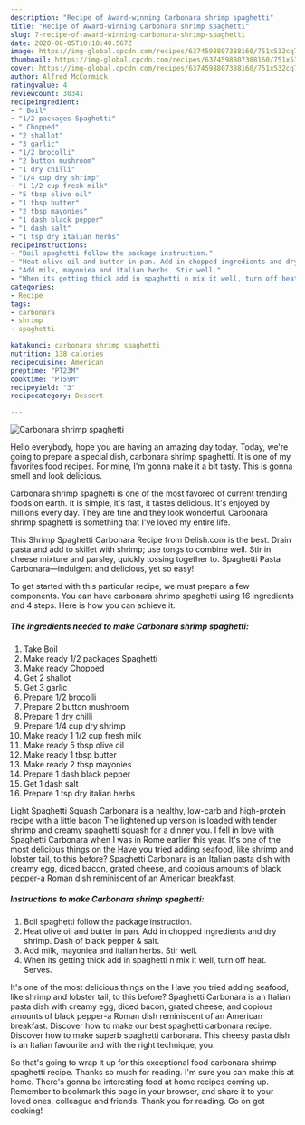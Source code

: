 ```yaml
---
description: "Recipe of Award-winning Carbonara shrimp spaghetti"
title: "Recipe of Award-winning Carbonara shrimp spaghetti"
slug: 7-recipe-of-award-winning-carbonara-shrimp-spaghetti
date: 2020-08-05T10:18:40.567Z
image: https://img-global.cpcdn.com/recipes/6374598807388160/751x532cq70/carbonara-shrimp-spaghetti-recipe-main-photo.jpg
thumbnail: https://img-global.cpcdn.com/recipes/6374598807388160/751x532cq70/carbonara-shrimp-spaghetti-recipe-main-photo.jpg
cover: https://img-global.cpcdn.com/recipes/6374598807388160/751x532cq70/carbonara-shrimp-spaghetti-recipe-main-photo.jpg
author: Alfred McCormick
ratingvalue: 4
reviewcount: 30341
recipeingredient:
- " Boil"
- "1/2 packages Spaghetti"
- " Chopped"
- "2 shallot"
- "3 garlic"
- "1/2 brocolli"
- "2 button mushroom"
- "1 dry chilli"
- "1/4 cup dry shrimp"
- "1 1/2 cup fresh milk"
- "5 tbsp olive oil"
- "1 tbsp butter"
- "2 tbsp mayonies"
- "1 dash black pepper"
- "1 dash salt"
- "1 tsp dry italian herbs"
recipeinstructions:
- "Boil spaghetti follow the package instruction."
- "Heat olive oil and butter in pan. Add in chopped ingredients and dry shrimp. Dash of black pepper &amp; salt."
- "Add milk, mayoniea and italian herbs. Stir well."
- "When its getting thick add in spaghetti n mix it well, turn off heat. Serves."
categories:
- Recipe
tags:
- carbonara
- shrimp
- spaghetti

katakunci: carbonara shrimp spaghetti 
nutrition: 138 calories
recipecuisine: American
preptime: "PT23M"
cooktime: "PT59M"
recipeyield: "3"
recipecategory: Dessert

---
```



![Carbonara shrimp spaghetti](https://img-global.cpcdn.com/recipes/6374598807388160/751x532cq70/carbonara-shrimp-spaghetti-recipe-main-photo.jpg)

Hello everybody, hope you are having an amazing day today. Today, we're going to prepare a special dish, carbonara shrimp spaghetti. It is one of my favorites food recipes. For mine, I'm gonna make it a bit tasty. This is gonna smell and look delicious.

Carbonara shrimp spaghetti is one of the most favored of current trending foods on earth. It is simple, it's fast, it tastes delicious. It's enjoyed by millions every day. They are fine and they look wonderful. Carbonara shrimp spaghetti is something that I've loved my entire life.

This Shrimp Spaghetti Carbonara Recipe from Delish.com is the best. Drain pasta and add to skillet with shrimp; use tongs to combine well. Stir in cheese mixture and parsley, quickly tossing together to. Spaghetti Pasta Carbonara—indulgent and delicious, yet so easy!


To get started with this particular recipe, we must prepare a few components. You can have carbonara shrimp spaghetti using 16 ingredients and 4 steps. Here is how you can achieve it.

<!--inarticleads1-->

##### The ingredients needed to make Carbonara shrimp spaghetti:

1. Take  Boil
1. Make ready 1/2 packages Spaghetti
1. Make ready  Chopped
1. Get 2 shallot
1. Get 3 garlic
1. Prepare 1/2 brocolli
1. Prepare 2 button mushroom
1. Prepare 1 dry chilli
1. Prepare 1/4 cup dry shrimp
1. Make ready 1 1/2 cup fresh milk
1. Make ready 5 tbsp olive oil
1. Make ready 1 tbsp butter
1. Make ready 2 tbsp mayonies
1. Prepare 1 dash black pepper
1. Get 1 dash salt
1. Prepare 1 tsp dry italian herbs


Light Spaghetti Squash Carbonara is a healthy, low-carb and high-protein recipe with a little bacon The lightened up version is loaded with tender shrimp and creamy spaghetti squash for a dinner you. I fell in love with Spaghetti Carbonara when I was in Rome earlier this year. It&#39;s one of the most delicious things on the Have you tried adding seafood, like shrimp and lobster tail, to this before? Spaghetti Carbonara is an Italian pasta dish with creamy egg, diced bacon, grated cheese, and copious amounts of black pepper-a Roman dish reminiscent of an American breakfast. 

<!--inarticleads2-->

##### Instructions to make Carbonara shrimp spaghetti:

1. Boil spaghetti follow the package instruction.
1. Heat olive oil and butter in pan. Add in chopped ingredients and dry shrimp. Dash of black pepper &amp; salt.
1. Add milk, mayoniea and italian herbs. Stir well.
1. When its getting thick add in spaghetti n mix it well, turn off heat. Serves.


It&#39;s one of the most delicious things on the Have you tried adding seafood, like shrimp and lobster tail, to this before? Spaghetti Carbonara is an Italian pasta dish with creamy egg, diced bacon, grated cheese, and copious amounts of black pepper-a Roman dish reminiscent of an American breakfast. Discover how to make our best spaghetti carbonara recipe. Discover how to make superb spaghetti carbonara. This cheesy pasta dish is an Italian favourite and with the right technique, you. 

So that's going to wrap it up for this exceptional food carbonara shrimp spaghetti recipe. Thanks so much for reading. I'm sure you can make this at home. There's gonna be interesting food at home recipes coming up. Remember to bookmark this page in your browser, and share it to your loved ones, colleague and friends. Thank you for reading. Go on get cooking!
